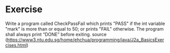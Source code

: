 # Exercise 
Write a program called CheckPassFail which prints "PASS" if the int variable "mark" is more than or equal to 50; or prints "FAIL" otherwise. The program shall always print “DONE” before exiting.
source (https://www3.ntu.edu.sg/home/ehchua/programming/java/J2a_BasicsExercises.html)
